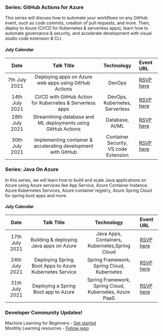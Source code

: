 ### Series: GitHub Actions for Azure

This series will discuss how to automate your workflows on any GitHub event, such as code commits, creation of pull requests, and more. Then, deploy to Azure (CI/CD for Kubernetes & serverless apps), learn how to automate governance & security, and accelerate development with visual studio code extension & CLI.

#### July Calendar

|     Date     |    Talk Title     |   Technology    | Event URL |
|     :---:    | :---:           |    :---:      | :---       |
| 7th July 2021   | Deploying apps on Azure web apps using GitHub Actions      | DevOps  |      [RSVP here](https://www.meetup.com/microsoft-reactor-bengaluru/events/279015119/)      |
| 14th July 2021  | CI/CD with GitHub Action for Kubernetes & Serverless apps       | DevOps, Kubernetes, <br> Serverless  |  [RSVP here](https://www.meetup.com/microsoft-reactor-bengaluru/events/279015137/)         |
| 28th July 2021  | Streamlining database and ML deployments using GitHub Actions     | Database, AI/ML  |  [RSVP here](https://www.meetup.com/microsoft-reactor-bengaluru/events/279015454/)        |
| 30th July 2021  | Implementing container & accelerating development with GitHub     | Container Security, <br> VS code Extension  |  [RSVP here](https://www.meetup.com/microsoft-reactor-bengaluru/events/279015477/)        |

### Series: Java On Azure

In this series, we will learn how to build and scale Java applications on Azure using Azure services like App Service, Azure Container Instance, Azure Kubernetes Services, Azure container registry, Azure Spring Cloud for spring boot apps and more.

#### July Calendar

|     Date     | Talk Title     | Technology    | Event URL |
|     :---:    | :---:           |    :---:      | :---       |
| 17th July 2021   | Building & deploying Java apps on Azure    | Java Apps, Containers,<br> Kubernetes,Spring Cloud |      [RSVP here](https://www.meetup.com/azure-developer-community-raipur/events/279201407/)      |
| 24th July 2021  | Deploying Spring Boot Apps to Azure Kubernetes Service      | Spring Framework, <br> Spring Cloud, Kubernetes |  [RSVP here](https://www.meetup.com/azure-developer-community-mumbai/events/279163681/)        |
| 31th July 2021  | Deploying a Spring Boot app to Azure   | Spring Framework, <br> Spring Cloud, Kubernetes, Azure PaaS  |  [RSVP here](https://www.meetup.com/azure-developer-community-chennai/events/279145191/)        |

### Developer Community Updates!

Machine Learning for Beginners - [Get started](https://github.com/microsoft/ML-For-Beginners) <br>
Monthly Learning resources - [Follow repo](https://github.com/microsoft/monthlyresources) <br>

